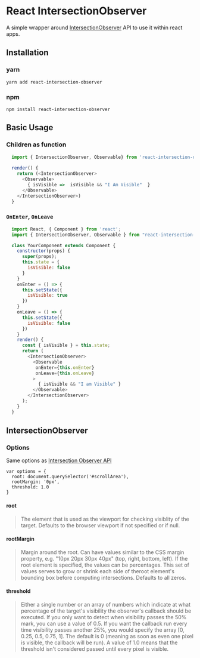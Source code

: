 # React IntersectionObserver

A simple wrapper around [IntersectionObserver](https://developer.mozilla.org/en-US/docs/Web/API/IntersectionObserver) API to use it within react apps.


## Installation
### yarn
`yarn add react-intersection-observer`
### npm
`npm install react-intersection-observer`
## Basic Usage

### Children as function
```js
  import { IntersectionObserver, Observable} from 'react-intersection-observer'
  
  render() {
    return (<IntersectionObserver>
      <Observable>
        { isVisible =>  isVisible && "I Am Visible"  } 
      </Observable>
    </IntersectionObserver>)
  }
```

### `OnEnter`, `OnLeave`
```js
  import React, { Component } from 'react';
  import { IntersectionObserver, Observable } from "react-intersection-observer";

  class YourComponent extends Component {
    constructor(props) {
      super(props);
      this.state = {
        isVisible: false
      }
    }
    onEnter = () => {
      this.setState({
        isVisible: true
      })
    }
    onLeave = () => {
      this.setState({
        isVisible: false
      })
    }
    render() {
      const { isVisible } = this.state;
      return (
        <IntersectionObserver>
          <Observable
           onEnter={this.onEnter}
           onLeave={this.onLeave}
          >
            { isVisible && "I am Visible" }
          </Observable>
        </IntersectionObserver>
      );
    }
  }
```
## IntersectionObserver

### Options
Same options as [Intersection Observer API](https://developer.mozilla.org/en-US/docs/Web/API/Intersection_Observer_API)

```
var options = {
  root: document.querySelector('#scrollArea'),
  rootMargin: '0px',
  threshold: 1.0
}
```

#### root
> The element that is used as the viewport for checking visiblity of the target. Defaults to the browser viewport if not specified or if null.

#### rootMargin  
> Margin around the root. Can have values similar to the CSS margin property, e.g. "10px 20px 30px 40px" (top, right, bottom, left). If the root element is specified, the values can be percentages. This set of values serves to grow or shrink each side of theroot element's bounding box before computing intersections. Defaults to all zeros.

#### threshold
> Either a single number or an array of numbers which indicate at what percentage of the target's visibility the observer's callback should be executed. If you only want to detect when visibility passes the 50% mark, you can use a value of 0.5. If you want the callback run every time visibility passes another 25%, you would specify the array [0, 0.25, 0.5, 0.75, 1]. The default is 0 (meaning as soon as even one pixel is visible, the callback will be run). A value of 1.0 means that the threshold isn't considered passed until every pixel is visible.
